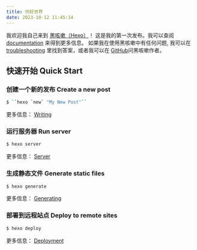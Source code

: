 ```yaml
---
title: 你好世界
date: 2023-10-12 11:45:14
---
```

我欢迎我自己来到 [黑咳嗽（Hexo）](https://hexo.io/)！ 这是我的第一次发布。我可以查阅 [documentation](https://hexo.io/docs/) 来得到更多信息。 如果我在使用黑咳嗽中有任何问题, 我可以在 [troubleshooting](https://hexo.io/docs/troubleshooting.html) 里找到答案，或者我可以在 [GitHub](https://github.com/hexojs/hexo/issues)问黑咳嗽作者。

## 快速开始  Quick Start

### 创建一个新的发布  Create a new post

``` bash
$ ``hexo `new` "My New Post"``
```

更多信息： [Writing](https://hexo.io/docs/writing.html)

### 运行服务器  Run server

``` bash
$ hexo server
```

更多信息： [Server](https://hexo.io/docs/server.html)

### 生成静态文件  Generate static files

``` bash
$ hexo generate
```

更多信息： [Generating](https://hexo.io/docs/generating.html)

### 部署到远程站点  Deploy to remote sites

``` bash
$ hexo deploy
```

更多信息： [Deployment](https://hexo.io/docs/one-command-deployment.html)
